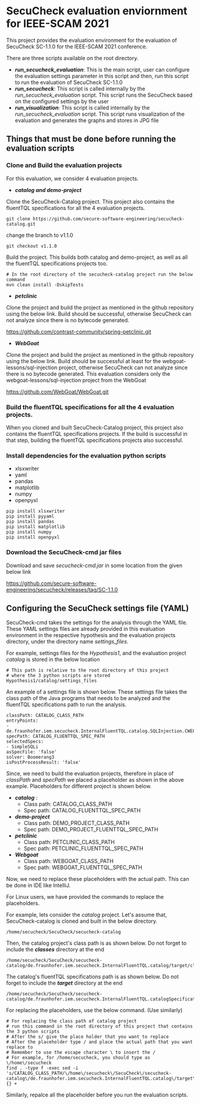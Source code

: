 # SecuCheck evaluation enviornment for IEEE-SCAM 2021

This project provides the evaluation environment for the evaluation of SecuCheck SC-1.1.0 for the IEEE-SCAM 2021
conference.

There are three scripts available on the root directory.

* ***run_secucheck_evaluation***: This is the main script, user can configure the evaluation settings parameter in this
  script and then, run this script to run the evaluation of SecuCheck SC-1.1.0
* ***run_secucheck***: This script is called internally by the *run_secucheck_evaluation* script. This script runs the
  SecuCheck based on the configured settings by the user
* ***run_visualization***: This script is called internally by the *run_secucheck_evaluation* script. This script runs
  visualization of the evaluation and generates the graphs and stores in JPG file

## Things that must be done before running the evaluation scripts

### Clone and Build the evaluation projects

For this evaluation, we consider 4 evaluation projects.

* ***catalog and demo-project***

Clone the SecuCheck-Catalog project. This project also contains the fluentTQL specifications for all the 4 evaluation
projects.

````shell
git clone https://github.com/secure-software-engineering/secucheck-catalog.git
````

change the branch to v1.1.0

````shell
git checkout v1.1.0
````

Build the project. This builds both catalog and demo-project, as well as all the fluentTQL specifications projects too.

````shell
# In the root directory of the secucheck-catalog project run the below command
mvn clean install -DskipTests
````

* ***petclinic***

Clone the project and build the project as mentioned in the github repository using the below link. Build should be
successful, otherwise SecuCheck can not analyze since there is no bytecode generated.

https://github.com/contrast-community/spring-petclinic.git

* ***WebGoat***

Clone the project and build the project as mentioned in the github repository using the below link. Build should be
successful at least for the webgoat-lessons/sql-injection project, otherwise SecuCheck can not analyze since there is no
bytecode generated. This evaluation considers only the webgoat-lessons/sql-injection project from the WebGoat

https://github.com/WebGoat/WebGoat.git

### Build the fluentTQL specifications for all the 4 evaluation projects.

When you cloned and built SecuCheck-Catalog project, this project also contains the fluentTQL specifications projects.
If the build is successful in that step, building the fluentTQL specifications projects also successful.

### Install dependencies for the evaluation python scripts

* xlsxwriter
* yaml
* pandas
* matplotlib
* numpy
* openpyxl

````shell
pip install xlsxwriter
pip install pyyaml
pip install pandas
pip install matplotlib
pip install numpy
pip install openpyxl
````

### Download the SecuCheck-cmd jar files

Download and save *secucheck-cmd.jar* in some location from the given below link

https://github.com/secure-software-engineering/secucheck/releases/tag/SC-1.1.0

## Configuring the SecuCheck settings file (YAML)

SecuCheck-cmd takes the settings for the analysis through the YAML file. These YAML settings files are already provided
in this evaluation environment in the respective hypothesis and the evaluation projects directory, under the directory
name
*settings_files*.

For example, settings files for the *Hypothesis1*, and the evaluation project *catalog* is stored in the below location

```shell
# This path is relative to the root directory of this project 
# where the 3 python scripts are stored
Hypothesis1/catalog/settings_files
```

An example of a settings file is shown below. These settings file takes the class path of the Java programs that needs
to be analyzed and the fluentTQL specifications path to run the analysis.

```shell
classPath: CATALOG_CLASS_PATH
entryPoints:
- de.fraunhofer.iem.secucheck.InternalFluentTQL.catalog.SQLInjection.CWE89.SimpleSQLInjection
specPath: CATALOG_FLUENTTQL_SPEC_PATH
selectedSpecs:
- SimpleSQLi
asSpecFile: 'false'
solver: Boomerang3
isPostProcessResult: 'false'
```

Since, we need to build the evaluation projects, therefore in place of *classPath* and *specPath*
we placed a placeholder as shown in the above example. Placeholders for different project is shown below.

* ***catalog*** :
    * Class path: CATALOG_CLASS_PATH
    * Spec path:  CATALOG_FLUENTTQL_SPEC_PATH
* ***demo-project***
    * Class path: DEMO_PROJECT_CLASS_PATH
    * Spec path:  DEMO_PROJECT_FLUENTTQL_SPEC_PATH
* ***petclinic***
    * Class path: PETCLINIC_CLASS_PATH
    * Spec path:  PETCLINIC_FLUENTTQL_SPEC_PATH
* ***Webgoat***
    * Class path: WEBGOAT_CLASS_PATH
    * Spec path:  WEBGOAT_FLUENTTQL_SPEC_PATH

Now, we need to replace these placeholders with the actual path. This can be done in IDE like IntelliJ.

For Linux users, we have provided the commands to replace the placeholders.

For example, lets consider the *catalog* project. Let's assume that, SecuCheck-catalog is cloned and built in the below
directory.

````shell
/home/secucheck/SecuCheck/secucheck-catalog
````

Then, the catalog project's class path is as shown below. Do not forget to include the ***classes*** directory at the
end

````shell
/home/secucheck/SecuCheck/secucheck-catalog/de.fraunhofer.iem.secucheck.InternalFluentTQL.catalog/target/classes
````

The catalog's fluentTQL specifications path is as shown below. Do not forget to include the ***target*** directory at
the end

````shell
/home/secucheck/SecuCheck/secucheck-catalog/de.fraunhofer.iem.secucheck.InternalFluentTQL.catalogSpecifications/target
````

For replacing the placeholders, use the below command. (Use similarly)

````shell
# For replacing the class path of catalog project
# run this command in the root directory of this project that contains the 3 python scripts
# After the s/ give the place holder that you want to replace
# After the placeholder type / and place the actual path that you want replace to
# Remember to use the escape character \ to insert the / 
# For example, for /home/secucheck, you should type as \/home\/secucheck
find . -type f -exec sed -i 's/CATALOG_CLASS_PATH/\/home\/secucheck\/SecuCheck\/secucheck-catalog\/de.fraunhofer.iem.secucheck.InternalFluentTQL.catalog\/target\/classes/g' {} +
````

Similarly, repalce all the placeholder before you run the evaluation scripts.
